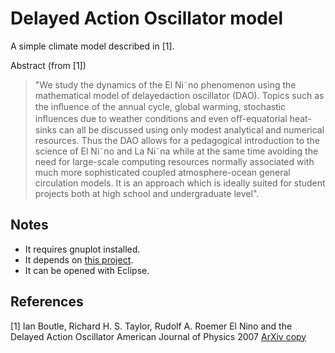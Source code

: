 Delayed Action Oscillator model
================================

A simple climate model described in [1].

Abstract (from [1])
> "We study the dynamics of the El Ni˜no phenomenon using the mathematical model of delayedaction oscillator (DAO). Topics such as  the inﬂuence of the annual cycle, global warming, stochastic inﬂuences due to weather conditions and even oﬀ-equatorial heat-sinks can all be discussed using only modest analytical and numerical resources. Thus the DAO allows for a pedagogical introduction
to the science of El Ni˜no and La Ni˜na while at the same time avoiding the need for large-scale computing resources normally associated with much more sophisticated coupled atmosphere-ocean general circulation models. It is an approach which is ideally suited for student projects both at high school and undergraduate level".


Notes
------

* It requires gnuplot installed.
* It depends on [this project](https://github.com/mstn/MultivariateODESolvers).
* It can be opened with Eclipse.


References
-----------

[1] Ian Boutle, Richard H. S. Taylor, Rudolf A. Roemer
El Nino and the Delayed Action Oscillator
American Journal of Physics
2007 
[ArXiv copy](http://arxiv.org/pdf/physics/0603083)